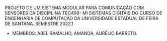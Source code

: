 PROJETO DE UM SISTEMA MODULAR PARA COMUNICAÇÃO COM SENSORES DA DISCIPLINA TEC499- MI SISTEMAS DIGITAIS DO CURSO DE ENGENHARIA DE COMPUTAÇÃO 
DA UNIVERSIDADE ESTADUAL DE FEIRA DE SANTANA. SEMESTRE 2022.1
- MEMBROS: ABEL RAMALHO, AMANDA, AURÉLIO BARRETO.
